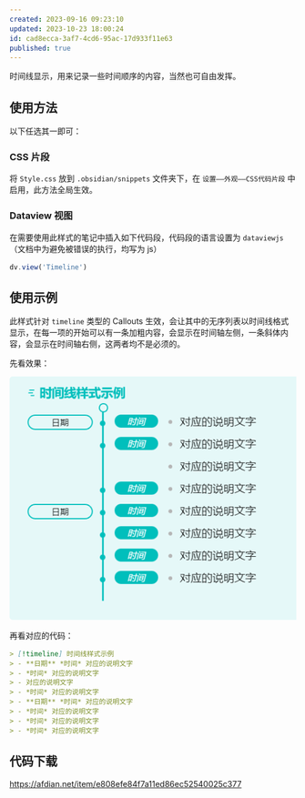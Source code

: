 ```yaml
---
created: 2023-09-16 09:23:10
updated: 2023-10-23 18:00:24
id: cad8ecca-3af7-4cd6-95ac-17d933f11e63
published: true
---
```

时间线显示，用来记录一些时间顺序的内容，当然也可自由发挥。

## 使用方法

以下任选其一即可：

### CSS 片段

将 `Style.css` 放到 `.obsidian/snippets` 文件夹下，在 `设置——外观——CSS代码片段` 中启用，此方法全局生效。

### Dataview 视图

在需要使用此样式的笔记中插入如下代码段，代码段的语言设置为 `dataviewjs`（文档中为避免被错误的执行，均写为 js）

```js
dv.view('Timeline')
```

## 使用示例

此样式针对 `timeline` 类型的 Callouts 生效，会让其中的无序列表以时间线格式显示，在每一项的开始可以有一条加粗内容，会显示在时间轴左侧，一条斜体内容，会显示在时间轴右侧，这两者均不是必须的。

先看效果：

![](./preview.png)

再看对应的代码：

```markdown
> [!timeline] 时间线样式示例
> - **日期** *时间* 对应的说明文字
> - *时间* 对应的说明文字
> - 对应的说明文字
> - *时间* 对应的说明文字
> - **日期** *时间* 对应的说明文字
> - *时间* 对应的说明文字
> - *时间* 对应的说明文字
> - *时间* 对应的说明文字
```

## 代码下载

https://afdian.net/item/e808efe84f7a11ed86ec52540025c377